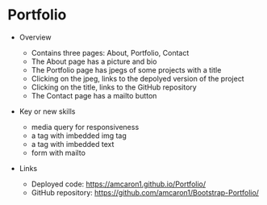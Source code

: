 # Portfolio

- Overview
    - Contains three pages: About, Portfolio, Contact
    - The About page has a picture and bio
    - The Portfolio page has jpegs of some projects with a title
    - Clicking on the jpeg, links to the depolyed version of the project
    - Clicking on the title, links to the GitHub repository
    - The Contact page has a mailto button

- Key or new skills
    - media query for responsiveness
    - a tag with imbedded img tag
    - a tag with imbedded text
    - form with mailto

- Links
    - Deployed code: https://amcaron1.github.io/Portfolio/
    - GitHub repository: https://github.com/amcaron1/Bootstrap-Portfolio/

